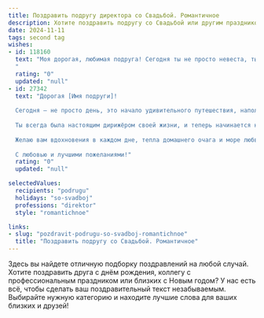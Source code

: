 ```yaml
---
title: Поздравить подругу директора со Свадьбой. Романтичное
description: Хотите поздравить подругу со Свадьбой или другим праздником? Наш ИИ создаст незабываемое поздравление, а вы обязательно выделитесь среди других.  
date: 2024-11-11
tags: second tag
wishes:
- id: 118160
  text: "Моя дорогая, любимая подруга! Сегодня ты не просто невеста, ты — королева!  Твоя свадебная сказка начинается, и я от всего сердца желаю тебе, чтобы она была полна любви, нежности и безграничного счастья.  Пусть твой путь, пройденный с любимым, будет таким же ярким и успешным, как твоя блестящая карьера директора.  Пусть в вашей семье всегда царит взаимопонимание,  а каждый день будет наполнен радостью и теплом.  Будь самой счастливой!
  "
  rating: "0"
  updated: "null"
- id: 27342
  text: "Дорогая [Имя подруги]!
  
  Сегодня — не просто день, это начало удивительного путешествия, наполненного любовью, счастьем и гармонией. В этот особенный момент хочу поздравить тебя с самой важной в жизни вехой — твоей свадьбой!
  
  Ты всегда была настоящим дирижёром своей жизни, и теперь начинается новая мелодия, где двоих влюблённых объединяют брак и обеты. Пусть ваше совместное будущее будет полным волшебства, трепета и взаимопонимания.
  
  Желаю вам вдохновения в каждом дне, тепла домашнего очага и море любви. Пусть ваша жизнь станет самой прекрасной сказкой, где каждая страница будет написана счастьем и радостью.
  
  С любовью и лучшими пожеланиями!"
  rating: "0"
  updated: "null"

selectedValues:
  recipients: "podrugu"
  holidays: "so-svadboj"
  professions: "direktor"
  style: "romantichnoe"

links:
- slug: "pozdravit-podrugu-so-svadboj-romantichnoe"
  title: "Поздравить подругу со Свадьбой. Романтичное"
---
```


Здесь вы найдете отличную подборку поздравлений на любой случай.
Хотите поздравить друга с днём рождения, коллегу с профессиональным праздником или близких с Новым годом? У нас есть всё, чтобы сделать ваш поздравительный текст незабываемым. Выбирайте нужную категорию и находите лучшие слова для ваших близких и друзей!
